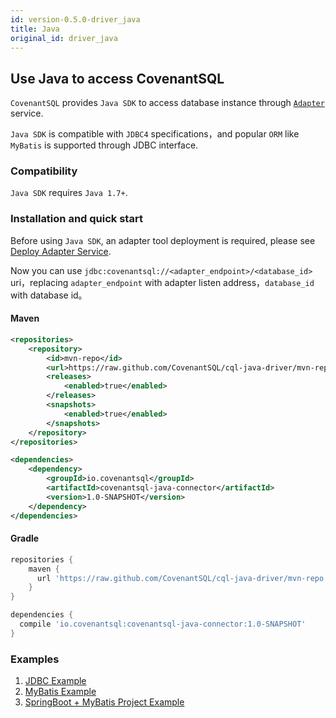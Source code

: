 ```yaml
---
id: version-0.5.0-driver_java
title: Java
original_id: driver_java
---
```


## Use Java to access CovenantSQL

`CovenantSQL` provides `Java SDK` to access database instance through [`Adapter`](./adapter) service.

`Java SDK` is compatible with `JDBC4` specifications，and popular `ORM` like `MyBatis` is supported through JDBC interface.

### Compatibility

`Java SDK` requires `Java 1.7+`.

### Installation and quick start

Before using `Java SDK`, an adapter tool deployment is required, please see [Deploy Adapter Service](./adapter).

Now you can use `jdbc:covenantsql://<adapter_endpoint>/<database_id>` uri，replacing `adapter_endpoint` with adapter listen address，`database_id` with database id。

#### Maven

```xml
<repositories>
    <repository>
        <id>mvn-repo</id>
        <url>https://raw.github.com/CovenantSQL/cql-java-driver/mvn-repo</url>
        <releases>
            <enabled>true</enabled>
        </releases>
        <snapshots>
            <enabled>true</enabled>
        </snapshots>
    </repository>
</repositories>
```

```xml
<dependencies>
    <dependency>
        <groupId>io.covenantsql</groupId>
        <artifactId>covenantsql-java-connector</artifactId>
        <version>1.0-SNAPSHOT</version>
    </dependency>
</dependencies>
```

#### Gradle

```gradle
repositories {
    maven {
      url 'https://raw.github.com/CovenantSQL/cql-java-driver/mvn-repo'
    }
}

dependencies {
  compile 'io.covenantsql:covenantsql-java-connector:1.0-SNAPSHOT'
}
```

### Examples

1. [JDBC Example](https://github.com/CovenantSQL/cql-java-driver/blob/master/example/src/main/java/io/covenantsql/connector/example/jdbc/Example.java)
2. [MyBatis Example](https://github.com/CovenantSQL/cql-java-driver/blob/master/example/src/main/java/io/covenantsql/connector/example/mybatis/Example.java)
3. [SpringBoot + MyBatis Project Example](https://github.com/CovenantSQL/covenantsql-mybatis-spring-boot-jpetstore)

